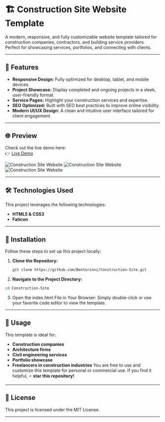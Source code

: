 # 🏗️ Construction Site Website Template

A modern, responsive, and fully customizable website template tailored for construction companies, contractors, and building service providers. Perfect for showcasing services, portfolios, and connecting with clients.

---

## 🚀 Features

- **Responsive Design:** Fully optimized for desktop, tablet, and mobile devices.  
- **Project Showcase:** Display completed and ongoing projects in a sleek, user-friendly format.  
- **Service Pages:** Highlight your construction services and expertise.   
- **SEO Optimized:** Built with SEO best practices to improve online visibility.  
- **Modern UI/UX Design:** A clean and intuitive user interface tailored for client engagement.  

---

## 🌐 Preview  

Check out the live demo here:  
👉 [Live Demo](https://bentorinni.github.io/Construction-Site/)  

![Construction Site Website](https://github.com/Bentorinni/Construction-Site/blob/main/assets/preview1.jpg)
![Construction Site Website](https://github.com/Bentorinni/Construction-Site/blob/main/assets/preview2.jpg)
![Construction Site Website](https://github.com/Bentorinni/Construction-Site/blob/main/assets/preview3.jpg)

---

## 🛠️ Technologies Used

This project leverages the following technologies:

- **HTML5 & CSS3**  
- **Faticon**  

---

## 📂 Installation

Follow these steps to set up this project locally:

1. **Clone the Repository:**  
   ```bash
   git clone https://github.com/Bentorinni/Construction-Site.git
   ```
2. **Navigate to the Project Directory:**  
```bash
cd Construction-Site
```
3. Open the index.html File in Your Browser:
Simply double-click or use your favorite code editor to view the template.

---

## 💼 Usage
This template is ideal for:

- **Construction companies**
- **Architecture firms**
- **Civil engineering services**
- **Portfolio showcase**
- **Freelancers in construction industries**
You are free to use and customize this template for personal or commercial use. If you find it helpful, ⭐ **star this repository!**

---

## 📄 License

This project is licensed under the MIT License.

---

